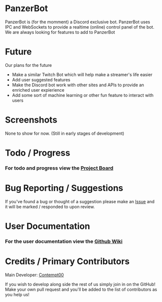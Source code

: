 # PanzerBot
PanzerBot is (for the momment) a Discord exclusive bot. PanzerBot uses IPC and WebSockets to provide a realtime (online) control panel of the bot. We are always looking for features to add to PanzerBot
# Future
Our plans for the future
* Make a similar Twitch Bot which will help make a streamer's life easier
* Add user suggested features
* Make the Discord bot work with other sites and APIs to provide an enriched user expierience
* Add some sort of machine learning or other fun feature to interact with users
# Screenshots
None to show for now. (Still in early stages of development)
# Todo / Progress
### For todo and progress view the [Project Board](projects/1)
# Bug Reporting / Suggestions
If you've found a bug or thought of a suggestion please make an [Issue](issues/) and it will be marked / responded to upon review.
# User Documentation 
### For the user documentation view the [Github Wiki](wiki)
# Credits / Primary Contributors
Main Developer: [Contempt00](https://github.com/contempt00)

If you wish to develop along side the rest of us simply join in on the GitHub! Make your own pull request and you'll be added to the list of contributors as you help us!
